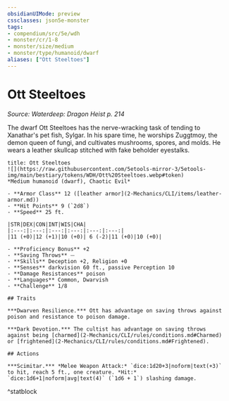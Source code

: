 ```yaml
---
obsidianUIMode: preview
cssclasses: json5e-monster
tags:
- compendium/src/5e/wdh
- monster/cr/1-8
- monster/size/medium
- monster/type/humanoid/dwarf
aliases: ["Ott Steeltoes"]
---
```

# Ott Steeltoes
*Source: Waterdeep: Dragon Heist p. 214*  

The dwarf Ott Steeltoes has the nerve-wracking task of tending to Xanathar's pet fish, Sylgar. In his spare time, he worships Zuggtmoy, the demon queen of fungi, and cultivates mushrooms, spores, and molds. He wears a leather skullcap stitched with fake beholder eyestalks.

```ad-statblock
title: Ott Steeltoes
![](https://raw.githubusercontent.com/5etools-mirror-3/5etools-img/main/bestiary/tokens/WDH/Ott%20Steeltoes.webp#token)
*Medium humanoid (dwarf), Chaotic Evil*

- **Armor Class** 12 ([leather armor](2-Mechanics/CLI/items/leather-armor.md))
- **Hit Points** 9 (`2d8`)
- **Speed** 25 ft.

|STR|DEX|CON|INT|WIS|CHA|
|:---:|:---:|:---:|:---:|:---:|:---:|
|11 (+0)|12 (+1)|10 (+0)| 6 (-2)|11 (+0)|10 (+0)|

- **Proficiency Bonus** +2
- **Saving Throws** ⏤
- **Skills** Deception +2, Religion +0
- **Senses** darkvision 60 ft., passive Perception 10
- **Damage Resistances** poison
- **Languages** Common, Dwarvish
- **Challenge** 1/8

## Traits

***Dwarven Resilience.*** Ott has advantage on saving throws against poison and resistance to poison damage.

***Dark Devotion.*** The cultist has advantage on saving throws against being [charmed](2-Mechanics/CLI/rules/conditions.md#Charmed) or [frightened](2-Mechanics/CLI/rules/conditions.md#Frightened).

## Actions

***Scimitar.*** *Melee Weapon Attack:* `dice:1d20+3|noform|text(+3)` to hit, reach 5 ft., one creature. *Hit:* `dice:1d6+1|noform|avg|text(4)` (`1d6 + 1`) slashing damage.
```
^statblock